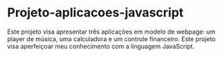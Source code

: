# Projeto-aplicacoes-javascript
 Este projeto visa apresentar três aplicações em modelo de webpage: um player de música, uma calculadora e um controle financeiro.
 Este projeto visa aperfeiçoar meu conhecimento com a linguagem JavaScript.
